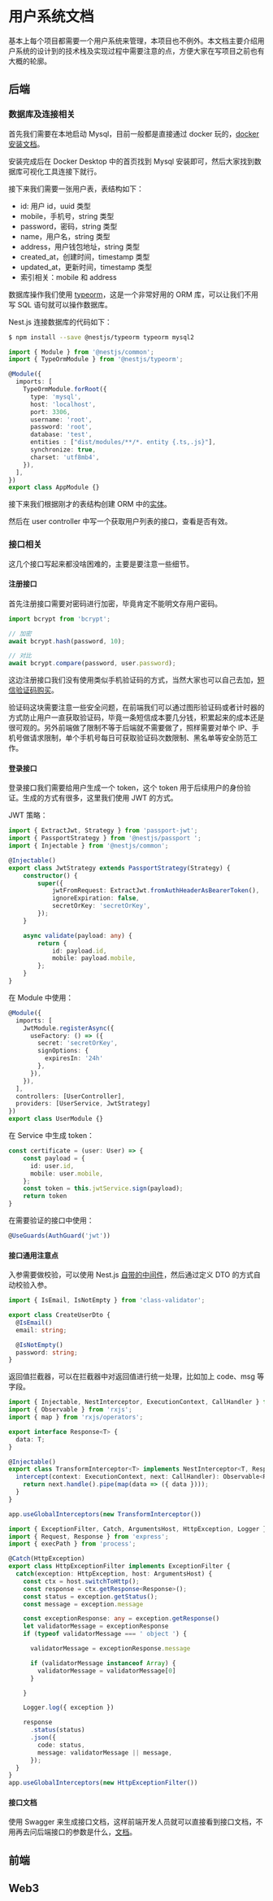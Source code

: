 # 用户系统文档

基本上每个项目都需要一个用户系统来管理，本项目也不例外。本文档主要介绍用户系统的设计到的技术栈及实现过程中需要注意的点，方便大家在写项目之前也有大概的轮廓。

## 后端

### 数据库及连接相关

首先我们需要在本地启动 Mysql，目前一般都是直接通过 docker 玩的，[docker 安装文档](https://docs.docker.com/engine/install/)。

安装完成后在 Docker Desktop 中的首页找到 Mysql 安装即可，然后大家找到数据库可视化工具连接下就行。

接下来我们需要一张用户表，表结构如下：

- id: 用户 id，uuid 类型
- mobile，手机号，string 类型
- password，密码，string 类型
- name，用户名，string 类型
- address，用户钱包地址，string 类型
- created_at，创建时间，timestamp 类型
- updated_at，更新时间，timestamp 类型
- 索引相关：mobile 和 address

数据库操作我们使用 [typeorm](https://typeorm.bootcss.com/)，这是一个非常好用的 ORM 库，可以让我们不用写 SQL 语句就可以操作数据库。

Nest.js 连接数据库的代码如下：

```bash
$ npm install --save @nestjs/typeorm typeorm mysql2
```

```typescript
import { Module } from '@nestjs/common';
import { TypeOrmModule } from '@nestjs/typeorm';

@Module({
  imports: [
    TypeOrmModule.forRoot({
      type: 'mysql',
      host: 'localhost',
      port: 3306,
      username: 'root',
      password: 'root',
      database: 'test', 
      entities : ["dist/modules/**/*. entity {.ts,.js}"],
      synchronize: true,
      charset: 'utf8mb4',
    }),
  ],
})
export class AppModule {}
```

接下来我们根据刚才的表结构创建 ORM 中的[实体](https://typeorm.bootcss.com/entities)。

然后在 user controller 中写一个获取用户列表的接口，查看是否有效。

### 接口相关

这几个接口写起来都没啥困难的，主要是要注意一些细节。

#### 注册接口
首先注册接口需要对密码进行加密，毕竟肯定不能明文存用户密码。

```typescript
import bcrypt from 'bcrypt';

// 加密
await bcrypt.hash(password, 10);

// 对比
await bcrypt.compare(password, user.password);
```

这边注册接口我们没有使用类似手机验证码的方式，当然大家也可以自己去加，[短信验证码购买](https://market.aliyun.com/products/56956004/?spm=5176.product-detail.102.3.37d5591339vg7L)。

验证码这块需要注意一些安全问题，在前端我们可以通过图形验证码或者计时器的方式防止用户一直获取验证码，毕竟一条短信成本要几分钱，积累起来的成本还是很可观的。另外前端做了限制不等于后端就不需要做了，照样需要对单个 IP、手机号做请求限制，单个手机号每日可获取验证码次数限制、黑名单等安全防范工作。

#### 登录接口

登录接口我们需要给用户生成一个 token，这个 token 用于后续用户的身份验证。生成的方式有很多，这里我们使用 JWT 的方式。

JWT 策略：
```typescript
import { ExtractJwt, Strategy } from 'passport-jwt';
import { PassportStrategy } from '@nestjs/passport ';
import { Injectable } from '@nestjs/common';

@Injectable()
export class JwtStrategy extends PassportStrategy(Strategy) {
    constructor() {
        super({
            jwtFromRequest: ExtractJwt.fromAuthHeaderAsBearerToken(),
            ignoreExpiration: false,
            secretOrKey: 'secretOrKey',
        });
    }

    async validate(payload: any) {
        return {
            id: payload.id,
            mobile: payload.mobile,
        };
    }
}
````

在 Module 中使用：
```typescript
@Module({
  imports: [
    JwtModule.registerAsync({
      useFactory: () => ({
        secret: 'secretOrKey',
        signOptions: { 
          expiresIn: '24h'
        },
      }),
    }),
  ],
  controllers: [UserController],
  providers: [UserService, JwtStrategy]
})
export class UserModule {}
```

在 Service 中生成 token：
```typescript
const certificate = (user: User) => {
    const payload = { 
      id: user.id,
      mobile: user.mobile,
    };
    const token = this.jwtService.sign(payload);
    return token
}
```

在需要验证的接口中使用：
```typescript
@UseGuards(AuthGuard('jwt'))
```

#### 接口通用注意点

入参需要做校验，可以使用 Nest.js [自带的中间件](https://docs.nestjs.com/techniques/validation#auto-validation)，然后通过定义 DTO 的方式自动校验入参。

```typescript
import { IsEmail, IsNotEmpty } from 'class-validator';

export class CreateUserDto {
  @IsEmail()
  email: string;

  @IsNotEmpty()
  password: string;
}
```

返回值拦截器，可以在拦截器中对返回值进行统一处理，比如加上 code、msg 等字段。

```typescript
import { Injectable, NestInterceptor, ExecutionContext, CallHandler } from '@nestjs/common';
import { Observable } from 'rxjs';
import { map } from 'rxjs/operators';

export interface Response<T> {
  data: T;
}

@Injectable()
export class TransformInterceptor<T> implements NestInterceptor<T, Response<T>> {
  intercept(context: ExecutionContext, next: CallHandler): Observable<Response<T>> {
    return next.handle().pipe(map(data => ({ data })));
  }
}

app.useGlobalInterceptors(new TransformInterceptor())
```

```typescript
import { ExceptionFilter, Catch, ArgumentsHost, HttpException, Logger } from '@nestjs/common';
import { Request, Response } from 'express';
import { execPath } from 'process';

@Catch(HttpException)
export class HttpExceptionFilter implements ExceptionFilter {
  catch(exception: HttpException, host: ArgumentsHost) {
    const ctx = host.switchToHttp();
    const response = ctx.getResponse<Response>();
    const status = exception.getStatus();
    const message = exception.message

    const exceptionResponse: any = exception.getResponse()
    let validatorMessage = exceptionResponse
    if (typeof validatorMessage === ' object ') {

      validatorMessage = exceptionResponse.message

      if (validatorMessage instanceof Array) {
        validatorMessage = validatorMessage[0]
      }

    }

    Logger.log({ exception })

    response
      .status(status)
      .json({
        code: status,
        message: validatorMessage || message,
      });
  }
}
app.useGlobalInterceptors(new HttpExceptionFilter())
```

#### 接口文档

使用 Swagger 来生成接口文档，这样前端开发人员就可以直接看到接口文档，不用再去问后端接口的参数是什么，[文档](https://docs.nestjs.com/openapi/introduction)。

## 前端

## Web3